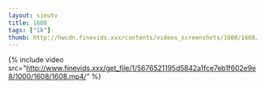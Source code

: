 ```yaml
--- 
layout: sieutv
title: 1608
tags: ["1k"]
thumb: http://hwcdn.finevids.xxx/contents/videos_screenshots/1000/1608/preview.mp4.jpg
---
```

{% include video src="http://www.finevids.xxx/get_file/1/5676521195d5842a1fce7eb1f602e9e8/1000/1608/1608.mp4/" %} 
